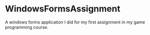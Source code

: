 # WindowsFormsAssignment

A windows forms application I did for my first assignment in my game programming course.
